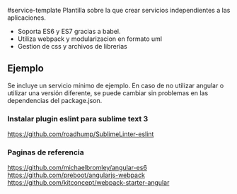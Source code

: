 #service-template
Plantilla sobre la que crear servicios independientes a las aplicaciones.

* Soporta ES6 y ES7 gracias a babel.
* Utiliza webpack y modularizacion en formato uml
* Gestion de css y archivos de librerias

## Ejemplo
Se incluye un servicio mínimo de ejemplo. En caso de no utilizar angular o utilizar una versión diferente, se puede cambiar sin problemas en las dependencias del package.json.

### Instalar plugin eslint para sublime text 3
https://github.com/roadhump/SublimeLinter-eslint

### Paginas de referencia
https://github.com/michaelbromley/angular-es6
https://github.com/preboot/angularjs-webpack
https://github.com/kitconcept/webpack-starter-angular